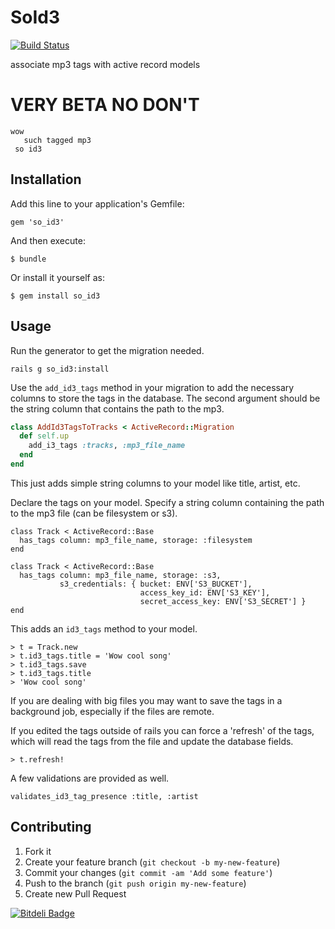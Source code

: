 # SoId3

[![Build Status](https://img.shields.io/travis/mcfiredrill/so_id3/master.svg)](https://travis-ci.org/mcfiredrill/so_id3)

associate mp3 tags with active record models

# VERY BETA NO DON'T

```
wow
   such tagged mp3
 so id3
```

## Installation

Add this line to your application's Gemfile:

    gem 'so_id3'

And then execute:

    $ bundle

Or install it yourself as:

    $ gem install so_id3

## Usage

Run the generator to get the migration needed.

```
rails g so_id3:install
```

Use the `add_id3_tags` method in your migration to add the necessary columns to
store the tags in the database. The second argument should be the string column
that contains the path to the mp3.

```ruby
class AddId3TagsToTracks < ActiveRecord::Migration
  def self.up
    add_i3_tags :tracks, :mp3_file_name
  end
end
```

This just adds simple string columns to your model like title, artist, etc.

Declare the tags on your model. Specify a string column containing the path to
the mp3 file (can be filesystem or s3).
```
class Track < ActiveRecord::Base
  has_tags column: mp3_file_name, storage: :filesystem
end
```

```
class Track < ActiveRecord::Base
  has_tags column: mp3_file_name, storage: :s3,
           s3_credentials: { bucket: ENV['S3_BUCKET'],
                             access_key_id: ENV['S3_KEY'],
                             secret_access_key: ENV['S3_SECRET'] }
end
```

This adds an `id3_tags` method to your model.

```
> t = Track.new
> t.id3_tags.title = 'Wow cool song'
> t.id3_tags.save
> t.id3_tags.title
> 'Wow cool song'
```

If you are dealing with big files you may want to save the tags in a background
job, especially if the files are remote.

If you edited the tags outside of rails you can force a 'refresh' of the tags,
which will read the tags from the file and update the database fields.

```
> t.refresh!
```

A few validations are provided as well.

```
validates_id3_tag_presence :title, :artist
```

## Contributing

1. Fork it
2. Create your feature branch (`git checkout -b my-new-feature`)
3. Commit your changes (`git commit -am 'Add some feature'`)
4. Push to the branch (`git push origin my-new-feature`)
5. Create new Pull Request


[![Bitdeli Badge](https://d2weczhvl823v0.cloudfront.net/mcfiredrill/so_id3/trend.png)](https://bitdeli.com/free "Bitdeli Badge")


